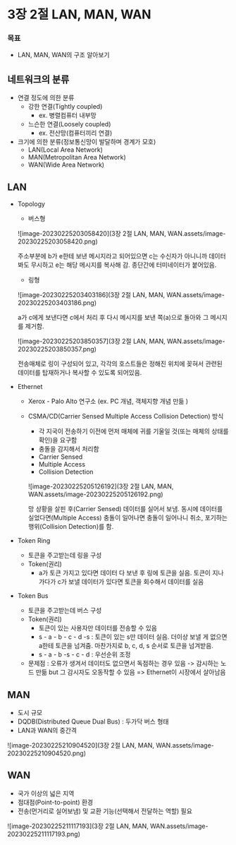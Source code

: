 # 3장 2절 LAN, MAN, WAN

### 목표

- LAN, MAN, WAN의 구조 알아보기



## 네트워크의 분류

- 연결 정도에 의한 분류
  - 강한 연결(Tightly coupled)
    - ex. 병렬컴퓨터 내부망
  - 느슨한 연결(Loosely coupled)
    - ex. 전산망(컴퓨터끼리 연결)
- 크기에 의한 분류(정보통신망이 발달하며 경계가 모호)
  - LAN(Local Area Network)
  - MAN(Metropolitan Area Network)
  - WAN(Wide Area Network)



## LAN

- Topology

  - 버스형

  ![image-20230225203058420](3장 2절 LAN, MAN, WAN.assets/image-20230225203058420.png)

  주소부분에 b가 e한테 보낸 메시지라고 되어있으면 c는 수신자가 아니니까 데이터 봐도 무시하고 e는 해당 메시지를 복사해 감. 종단간에 터미네이터가 붙어있음.

  - 링형

  ![image-20230225203403186](3장 2절 LAN, MAN, WAN.assets/image-20230225203403186.png)

  a가 c에게 보낸다면 c에서 처리 후 다시 메시지를 보낸 쪽(a)으로 돌아와 그 메시지를 제거함.

  ![image-20230225203850357](3장 2절 LAN, MAN, WAN.assets/image-20230225203850357.png)

  전송매체로 링이 구성되어 있고, 각각의 호스트들은 정해진 위치에 꽂혀서 관련된 데이터를 탑재하거나 복사할 수 있도록 되어있음.

  

- Ethernet

  - Xerox - Palo Alto 연구소 (ex. PC 개념, 객체지향 개념 만듦 )

  - CSMA/CD(Carrier Sensed Multiple Access Collision Detection) 방식

    - 각 지국이 전송하기 이전에 먼저 매체에 귀를 기울일 것(또는 매체의 상태를 확인)을 요구함
    - 충돌을 감지해서 처리함
    - Carrier Sensed
    - Multiple Access
    - Collision Detection

    ![image-20230225205126192](3장 2절 LAN, MAN, WAN.assets/image-20230225205126192.png)

    망 상황을 살핀 후(Carrier Sensed) 데이터를 실어서 보냄. 동시에 데이터를 실었다면(Multiple Access) 충돌이 일어나면 충돌이 일어나니 취소, 포기하는 행위(Collision Detection)를 함. 

- Token Ring

  - 토큰을 주고받는데 링을 구성
  - Token(권리)
    - a가 토큰 가지고 있다면 데이터 다 보낸 후 링에 토큰을 실음. 토큰이 지나가다가 c가 보낼 데이터가 있다면 토큰을 회수해서 데이터를 실음

- Token Bus

  - 토큰을 주고받는데 버스 구성
  - Token(권리)
    - 토큰이 있는 사용자만 데이터를 전송할 수 있음
    - s - a - b - c - d -s : 토큰이 있는 s만 데이터 실음. 더이상 보낼 게 없으면 a한테 토큰을 넘겨줌. 마찬가지로 b, c, d, s 순서로 토큰을 넘겨받음.
    - s - a - b -s - c - d : 우선순위 조정
  - 문제점 : 오류가 생겨서 데이터도 없으면서 독점하는 경우 있음 -> 감시하는 노드 만듦 but 그 감시자도 오동작할 수 있음 => Ethernet이 시장에서 살아남음

  

## MAN

- 도시 규모
- DQDB(Distributed Queue Dual Bus) : 두가닥 버스 형태
- LAN과 WAN의 중간격

![image-20230225210904520](3장 2절 LAN, MAN, WAN.assets/image-20230225210904520.png)



## WAN

- 국가 이상의 넓은 지역
- 점대점(Point-to-point) 환경
- 전송(먼거리로 실어보냄) 및 교환 기능(선택해서 전달하는 역할) 필요

![image-20230225211117193](3장 2절 LAN, MAN, WAN.assets/image-20230225211117193.png)

